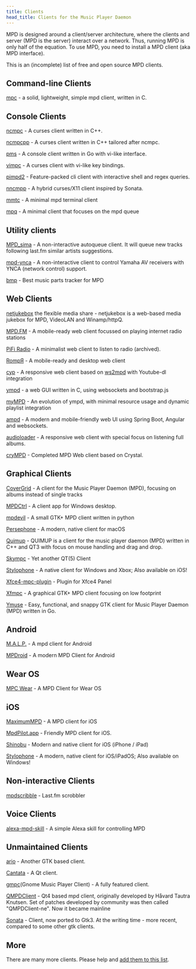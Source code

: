```yaml
---
title: Clients
head_title: Clients for the Music Player Daemon
---
```


MPD is designed around a client/server architecture, where the clients
and server (MPD is the server) interact over a network.  Thus, running
MPD is only half of the equation.  To use MPD, you need to install a
MPD client (aka MPD interface).

This is an (incomplete) list of free and open source MPD clients.

## Command-line Clients

[mpc](mpc/) - a solid, lightweight, simple mpd client,
written in C.

## Console Clients

[ncmpc](ncmpc/) - A curses client written in C++.

[ncmpcpp](http://rybczak.net/ncmpcpp/) - A curses client
written in C++ tailored after ncmpc.

[pms](https://github.com/ambientsound/pms) - A console client
written in Go with vi-like interface.

[vimpc](https://github.com/boysetsfrog/vimpc) - A curses client with vi-like key bindings.

[pimpd2](https://github.com/trapd00r/pimpd2) - Feature-packed cli client with interactive shell and regex queries.

[nncmpp](https://git.janouch.name/p/nncmpp) - A hybrid curses/X11 client inspired by Sonata.

[mmtc](https://github.com/figsoda/mmtc) - A minimal mpd terminal client

[mpq](https://github.com/codesoap/mpq) - A minimal client that focuses on the mpd queue

## Utility clients

[MPD_sima](https://kaliko.me/mpd-sima/) - A non-interactive autoqueue client. It will queue new tracks following last.fm similar artists suggestions.

[mpd-ynca](https://github.com/chewi/mpd-ynca) - A non-interactive client to control Yamaha AV receivers with YNCA (network control) support.

[bmp](https://github.com/matm/bmp) - Best music parts tracker for MPD

## Web Clients

[netjukebox](http://www.netjukebox.nl/) the flexible media share - netjukebox is a web-based media jukebox for MPD, VideoLAN and Winamp/httpQ.

[MPD.FM](https://github.com/florianheinemann/MPD.FM) - A mobile-ready web client focussed on playing internet radio stations

[PiFi Radio](https://rafaelc.org/pifi) - A minimalist web client to listen to radio (archived).

[RompЯ](https://fatg3erman.github.io/RompR/) - A mobile-ready and desktop web client

[cyp](https://github.com/ondras/cyp) - A responsive web client based on [ws2mpd](https://github.com/ondras/ws2mpd/) with Youtube-dl integration

[ympd](https://ympd.org/) - a web GUI written in C, using websockets and bootstrap.js

[myMPD](https://jcorporation.github.io/myMPD/) - An evolution of ympd, with minimal resource usage and dynamic playlist integration

[ampd](https://github.com/rain0r/ampd) - A modern and mobile-friendly web UI using Spring Boot, Angular and websockets.

[audioloader](https://github.com/krisek/audioloader) -  A responsive web client with special focus on listening full albums.

[cryMPD](https://github.com/mamantoha/cryMPD) -  Completed MPD Web client based on Crystal.

## Graphical Clients

[CoverGrid](https://www.suruatoel.xyz/codes/mcg) - A client for the Music Player Daemon (MPD), focusing on albums instead of single tracks

[MPDCtrl](https://github.com/torum/MPDCtrl) - A client app for Windows desktop.

[mpdevil](https://github.com/SoongNoonien/mpdevil) - A small GTK+ MPD client written in python

[Persephone](https://persephone.fm) - A modern, native client for macOS

[Quimup](https://sourceforge.net/projects/quimup/) - QUIMUP is a client for the music player daemon (MPD) written in C++ and QT3 with focus on mouse handling and drag and drop.

[Skympc](https://github.com/soramimi/SkyMPC) - Yet another QT(5) Client

[Stylophone](https://github.com/Difegue/Stylophone) - A native client for Windows and Xbox; Also available on iOS!

[Xfce4-mpc-plugin](https://goodies.xfce.org/projects/panel-plugins/xfce4-mpc-plugin) - Plugin for Xfce4 Panel

[Xfmpc](https://goodies.xfce.org/projects/applications/xfmpc) - A graphical GTK+ MPD client focusing on low footprint

[Ymuse](https://github.com/yktoo/ymuse) - Easy, functional, and snappy GTK client for Music Player Daemon (MPD) written in Go.

## Android

[M.A.L.P.](https://gitlab.com/gateship-one/malp) - A mpd client for Android

[MPDroid](https://github.com/abarisain/dmix) - A modern MPD Client for Android

## Wear OS

[MPC Wear](https://github.com/20centaurifux/mpcw) - A MPD Client for Wear OS

## iOS

[MaximumMPD](https://github.com/rbackhouse/MaximumMPD) - A MPD client for iOS

[MpdPilot.app](http://itunes.apple.com/app/id1536331909) - Friendly MPD client for iOS.

[Shinobu](https://github.com/Nyx0uf/Shinobu) - Modern and native client for iOS (iPhone / iPad)

[Stylophone](https://github.com/Difegue/Stylophone) - A modern, native client for iOS/iPadOS; Also available on Windows!

## Non-interactive Clients

[mpdscribble](mpdscribble/) - Last.fm scrobbler

## Voice Clients

[alexa-mpd-skill](https://github.com/stengland/alexa-mpd-skill) - A simple Alexa skill for controlling MPD

## Unmaintained Clients

[ario](http://ario-player.sourceforge.net/) - Another GTK based client.

[Cantata](https://github.com/cdrummond/cantata) - A Qt client.

[gmpc](http://gmpclient.org/)(Gnome Music Player Client) - A fully
featured client.

[QMPDClient](http://bitcheese.net/QMPDClient/) - Qt4 based mpd client, originally developed by Håvard Tautra Knutsen. Set of patches developed by community was then called "QMPDClient-ne". Now it became mainline

[Sonata](https://github.com/multani/sonata) - Client, now ported to Gtk3.
At the writing time - more recent, compared to some other gtk clients.

## More

There are many more clients.  Please help and
[add them to this list](https://github.com/MusicPlayerDaemon/website/blob/master/content/clients/index.md).
